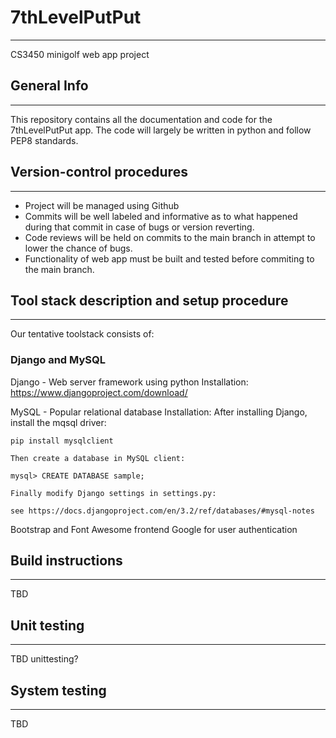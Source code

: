 # 7thLevelPutPut
***
CS3450 minigolf web app project

## General Info
***
This repository contains all the documentation and code for the 7thLevelPutPut app. The code will largely be written in python and follow PEP8 standards.

## Version-control procedures
***
- Project will be managed using Github
- Commits will be well labeled and informative as to what happened during that commit in case of bugs or version reverting.
- Code reviews will be held on commits to the main branch in attempt to lower the chance of bugs.
- Functionality of web app must be built and tested before commiting to the main branch.

## Tool stack description and setup procedure
***
Our tentative toolstack consists of:
### Django and MySQL
Django - Web server framework using python
Installation:
	https://www.djangoproject.com/download/

MySQL - Popular relational database
Installation:
	After installing Django, install the mqsql driver:

	pip install mysqlclient
	
	Then create a database in MySQL client:
	
	mysql> CREATE DATABASE sample;

	Finally modify Django settings in settings.py:
	
	see https://docs.djangoproject.com/en/3.2/ref/databases/#mysql-notes
Bootstrap and Font Awesome frontend
Google for user authentication

## Build instructions
***
TBD
   
## Unit testing
***
TBD unittesting?
   
## System testing
***
TBD

